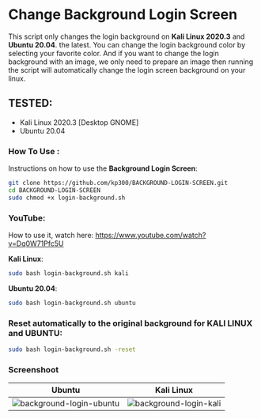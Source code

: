 # Change Background Login Screen

This script only changes the login background on **Kali Linux 2020.3** and **Ubuntu 20.04**. the latest.
You can change the login background color by selecting your favorite color. And if you want to change the login background with an image, we only need to prepare an image then running the script will automatically change the login screen background on your linux.

## TESTED:
* Kali Linux 2020.3 [Desktop GNOME]
* Ubuntu 20.04

### How To Use :
Instructions on how to use the **Background Login Screen**:

```bash
git clone https://github.com/kp300/BACKGROUND-LOGIN-SCREEN.git
cd BACKGROUND-LOGIN-SCREEN
sudo chmod +x login-background.sh
```

### YouTube:
How to use it, watch here: https://www.youtube.com/watch?v=Dq0W71Pfc5U

**Kali Linux**:

```bash
sudo bash login-background.sh kali
```

**Ubuntu 20.04**:

```bash
sudo bash login-background.sh ubuntu
```

### Reset automatically to the original background for **KALI LINUX** and **UBUNTU**:

```bash
sudo bash login-background.sh -reset
```

### Screenshoot
| Ubuntu | Kali Linux	|
| ------------  | ------------ |
|![background-login-ubuntu](https://user-images.githubusercontent.com/58439463/96018458-7dd4e980-0e75-11eb-8d8d-6d33c3b3ebaf.png)|![background-login-kali](https://user-images.githubusercontent.com/58439463/87871917-af592880-c9de-11ea-90dc-01732f456b2d.png)
